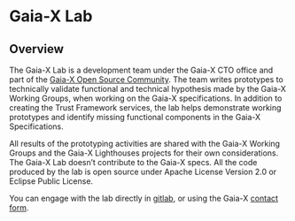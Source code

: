 # Gaia-X Lab

## Overview

The Gaia-X Lab is a development team under the Gaia-X CTO office and part of the [Gaia-X Open Source Community](https://gitlab.com/gaia-x/gaia-x-community/owp-mvg-piloting-organization#gaia-x-open-source-software-community).
The team writes prototypes to technically validate functional and technical hypothesis made by the Gaia-X Working Groups, when working on the Gaia-X specifications. In addition to creating the Trust Framework services, the lab helps demonstrate working prototypes and identify missing functional components in the Gaia-X Specifications.

All results of the prototyping activities are shared with the Gaia-X Working Groups and the Gaia-X Lighthouses projects for their own considerations.
The Gaia-X Lab doesn’t contribute to the Gaia-X specs. All the code produced by the lab is open source under Apache License Version 2.0 or Eclipse Public License.

You can engage with the lab directly in [gitlab](https://gitlab.com/gaia-x/lab/compliance/gx-compliance/-/issues), or using the Gaia-X [contact form](https://gaia-x.eu/contact/).
